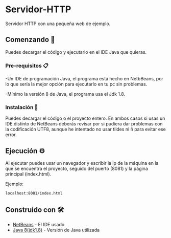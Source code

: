 # Servidor-HTTP
Servidor HTTP con una pequeña web de ejemplo.

## Comenzando 🚀

Puedes decargar el código y ejecutarlo en el IDE Java que quieras.

### Pre-requisitos 📋

-Un IDE de programación Java, el programa está hecho en NetbBeans, por lo que sería la mejor opción para ejecutarlo en tu pc sin problemas.

-Mínimo la versión 8 de Java, el programa usa el Jdk 1.8.

### Instalación 🔧

Puedes decargar el código o el proyecto entero.
En ambos casos si usas un IDE distinto de NetBeans deberás revisar por si pudiera dar problemas con la codificación UTF8, aunque he intentado no usar tildes ni ñ para evitar ese error.

## Ejecución ⚙️

Al ejecutar puedes usar un navegador y escribir la ip de la máquina en la que se encuentra el proyecto, seguido del puerto (8081) y la página principal (index.html).

Ejemplo:
```
localhost:8081/index.html
```

## Construido con 🛠️

* [NetBeans](https://netbeans.apache.org/download/index.html) - El IDE usado
* [Java 8(jdk1.8)](https://www.java.com/es/download/ie_manual.jsp) - Versión de Java utilizada
